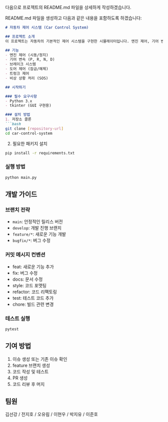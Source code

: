 다음으로 프로젝트의 README.md 파일을 상세하게 작성하겠습니다.

README.md 파일을 생성하고 다음과 같은 내용을 포함하도록 하겠습니다:

```markdown
# 자동차 제어 시스템 (Car Control System)

## 프로젝트 소개
이 프로젝트는 자동차의 기본적인 제어 시스템을 구현한 시뮬레이터입니다. 엔진 제어, 기어 변속, 도어 제어 등 자동차의 핵심 기능들을 구현하고 있습니다.

## 기능
- 엔진 제어 (시동/정지)
- 기어 변속 (P, R, N, D)
- 브레이크 시스템
- 도어 제어 (잠금/해제)
- 트렁크 제어
- 비상 상황 처리 (SOS)

## 시작하기

### 필수 요구사항
- Python 3.x
- tkinter (GUI 구현용)

### 설치 방법
1. 저장소 클론
```bash
git clone [repository-url]
cd car-control-system
```

2. 필요한 패키지 설치
```bash
pip install -r requirements.txt
```

### 실행 방법
```bash
python main.py
```

## 개발 가이드

### 브랜치 전략
- `main`: 안정적인 릴리스 버전
- `develop`: 개발 진행 브랜치
- `feature/*`: 새로운 기능 개발
- `bugfix/*`: 버그 수정

### 커밋 메시지 컨벤션
- feat: 새로운 기능 추가
- fix: 버그 수정
- docs: 문서 수정
- style: 코드 포맷팅
- refactor: 코드 리팩토링
- test: 테스트 코드 추가
- chore: 빌드 관련 변경

### 테스트 실행
```bash
pytest
```

## 기여 방법
1. 이슈 생성 또는 기존 이슈 확인
2. feature 브랜치 생성
3. 코드 작성 및 테스트
4. PR 생성
5. 코드 리뷰 후 머지

## 팀원
김선강 / 전지호 / 오유림 / 이현우 / 박지유 / 이준호
